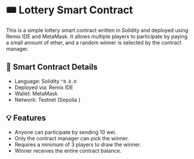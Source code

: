 # 🎟️ Lottery Smart Contract

This is a simple lottery smart contract written in Solidity and deployed using Remix IDE and MetaMask. It allows multiple players to participate by paying a small amount of ether, and a random winner is selected by the contract manager.

## 📜 Smart Contract Details

- Language: Solidity `^0.8.0`
- Deployed via: Remix IDE
- Wallet: MetaMask
- Network: Testnet (Sepolia )

## 💡 Features

- Anyone can participate by sending 10 wei.
- Only the contract manager can pick the winner.
- Requires a minimum of 3 players to draw the winner.
- Winner receives the entire contract balance.


